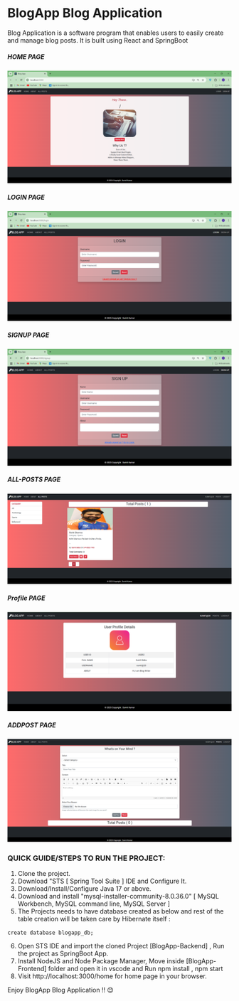 # BlogApp Blog Application
Blog Application is a software program that enables users to easily create and manage blog posts. It is built using React and SpringBoot
 
##### HOME PAGE
![Home](Screenshots/Home.png)

##### LOGIN PAGE
![Login](Screenshots/Login.png)

##### SIGNUP PAGE
![Sign-up](Screenshots/Sign-up.png)

##### ALL-POSTS PAGE
![All-Posts](Screenshots/All-Posts.png)

##### Profile PAGE
![Profile](Screenshots/Profile.png)

##### ADDPOST PAGE
![Post](Screenshots/Post.png)

### QUICK GUIDE/STEPS TO RUN THE PROJECT:
1. Clone the project.
2. Download "STS [ Spring Tool Suite ] IDE and Configure It.
3. Download/Install/Configure Java 17 or above.
4. Download and install "mysql-installer-community-8.0.36.0" [ MySQL Workbench, MySQL command line, MySQL Server ]
5. The Projects needs to have database created as below and rest of the table creation will be taken care by Hibernate itself : 

```
create database blogapp_db;
```
6. Open STS IDE and import the cloned Project [BlogApp-Backend] , Run the project as SpringBoot App.
7. Install NodeJS and Node Package Manager, Move inside [BlogApp-Frontend] folder and open it in vscode and Run npm install , npm start
8. Visit http://localhost:3000/home for home page in your browser.

Enjoy BlogApp Blog Application !! 😊
